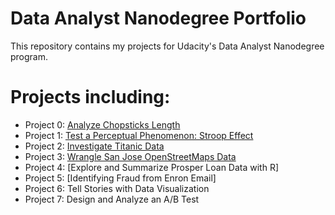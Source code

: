 # Data Analyst Nanodegree Portfolio

This repository contains my projects for Udacity's Data Analyst Nanodegree program. 

# Projects including:

- Project 0: [Analyze Chopsticks Length](https://github.com/YanhuaHe/Udacity-Data-Analyst-Nanodegree/tree/master/P0%20-%20Analyze%20Chopstick%20Length) 
- Project 1: [Test a Perceptual Phenomenon: Stroop Effect](https://github.com/YanhuaHe/Udacity-Data-Analyst-Nanodegree/blob/master/P1%20-%20Test%20a%20Perceptual%20Phenomenon/Statistical%20Testing%20a%20Stroop%20Task.ipynb)
- Project 2: [Investigate Titanic Data](https://github.com/YanhuaHe/Udacity-Data-Analyst-Nanodegree/blob/master/P2%20-%20Investigate%20Titanic%20Dataset%20with%20NumPy%20and%20Pandas/Titanic%20Data%20Analysis.ipynb) 
- Project 3: [Wrangle San Jose OpenStreetMaps Data](https://github.com/YanhuaHe/Udacity-Data-Analyst-Nanodegree/blob/master/P3%20-%20Wrangle%20OpenStreetMap%20Data/Data%20Wrangling%20with%20MongoDB.ipynb) 
- Project 4: [Explore and Summarize Prosper Loan Data with R]
- Project 5: [Identifying Fraud from Enron Email]
- Project 6: Tell Stories with Data Visualization
- Project 7: Design and Analyze an A/B Test
